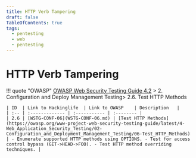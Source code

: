 ```yaml
---
title: HTTP Verb Tampering
draft: false
TableOfContents: true
tags:
  - pentesting
  - web
  - pentesting
---
```

# HTTP Verb Tampering

!!! quote "OWASP"
	[OWASP Web Security Testing Guide 4.2](../OWASP/index.md) > 2. Configuration and Deploy Management Testing> 2.6. Test HTTP Methods
	
	| ID  | Link to Hackinglife  | Link to OWASP    | Description   |
	| :-- | :------------- | :----------- | :-------- |
	| 2.6 | [WSTG-CONF-06](WSTG-CONF-06.md) | [Test HTTP Methods](https://owasp.org/www-project-web-security-testing-guide/latest/4-Web_Application_Security_Testing/02-Configuration_and_Deployment_Management_Testing/06-Test_HTTP_Methods) | - Enumerate supported HTTP methods using OPTIONS. - Test for access control bypass (GET->HEAD->FOO). - Test HTTP method overriding techniques. |


